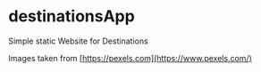 # destinationsApp

Simple static Website for Destinations 

Images taken from [https://pexels.com](https://www.pexels.com/)
